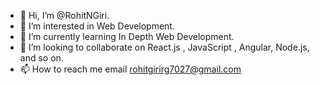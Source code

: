 - 👋 Hi, I’m @RohitNGiri.
- 👀 I’m interested in Web Development.
- 🌱 I’m currently learning In Depth Web Development.
- 💞️ I’m looking to collaborate on React.js , JavaScript , Angular, Node.js, and so on.
- 📫 How to reach me email rohitgirirg7027@gmail.com   

<!---
RohitNGiri/RohitNGiri is a ✨ special ✨ repository because its `README.md` (this file) appears on your GitHub profile.
You can click the Preview link to take a look at your changes.
--->
